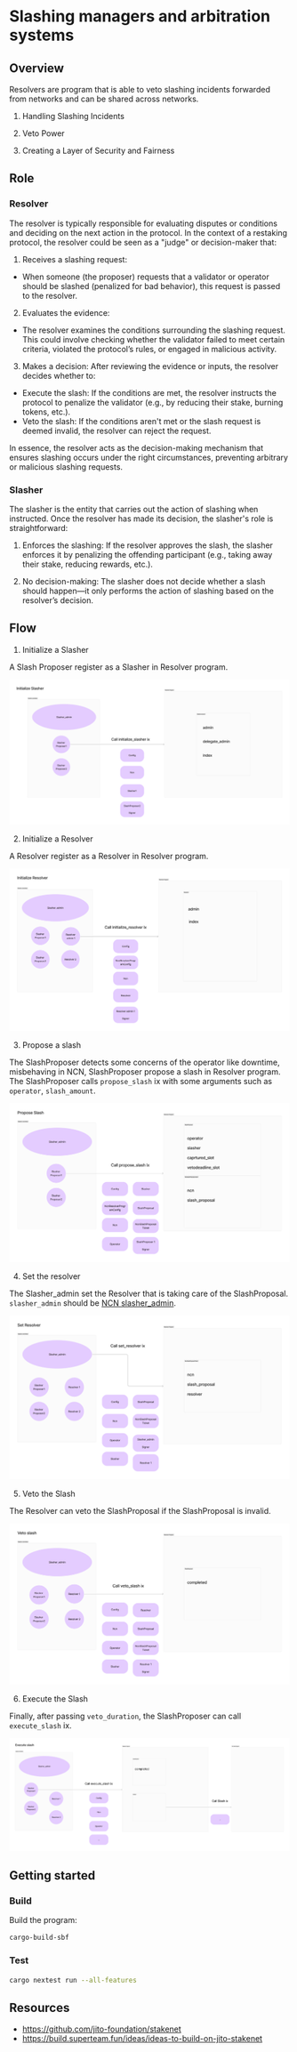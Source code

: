 # Slashing managers and arbitration systems

## Overview

Resolvers are program that is able to veto slashing incidents forwarded from networks and can be shared across networks.

1. Handling Slashing Incidents

2. Veto Power

3. Creating a Layer of Security and Fairness

## Role

### Resolver

The resolver is typically responsible for evaluating disputes or conditions and deciding on the next action in the protocol. In the context of a restaking protocol, the resolver could be seen as a "judge" or decision-maker that:

1. Receives a slashing request: 
- When someone (the proposer) requests that a validator or operator should be slashed (penalized for bad behavior), this request is passed to the resolver.

2. Evaluates the evidence: 
- The resolver examines the conditions surrounding the slashing request. This could involve checking whether the validator failed to meet certain criteria, violated the protocol’s rules, or engaged in malicious activity.

3. Makes a decision: After reviewing the evidence or inputs, the resolver decides whether to:
- Execute the slash: If the conditions are met, the resolver instructs the protocol to penalize the validator (e.g., by reducing their stake, burning tokens, etc.).
- Veto the slash: If the conditions aren't met or the slash request is deemed invalid, the resolver can reject the request.

In essence, the resolver acts as the decision-making mechanism that ensures slashing occurs under the right circumstances, preventing arbitrary or malicious slashing requests.

### Slasher

The slasher is the entity that carries out the action of slashing when instructed. Once the resolver has made its decision, the slasher's role is straightforward:

1. Enforces the slashing:
If the resolver approves the slash, the slasher enforces it by penalizing the offending participant (e.g., taking away their stake, reducing rewards, etc.).

2. No decision-making:
The slasher does not decide whether a slash should happen—it only performs the action of slashing based on the resolver’s decision.

## Flow

1. Initialize a Slasher

A Slash Proposer register as a Slasher in Resolver program.

![initialize_slasher](./docs/initialize_slasher.png)

2. Initialize a Resolver

A Resolver register as a Resolver in Resolver program.

![initialize_resolver](./docs/initialize_resolver.png)

3. Propose a slash

The SlashProposer detects some concerns of the operator like downtime, misbehaving in NCN, SlashProposer propose a slash in Resolver program.
The SlashProposer calls `propose_slash` ix with some arguments such as `operator`, `slash_amount`.

![propose_slash](./docs/propose_slash.png)

4. Set the resolver

The Slasher_admin set the Resolver that is taking care of the SlashProposal.
`slasher_admin` should be [NCN slasher_admin](https://github.com/jito-foundation/restaking/blob/f2cad7bd07420bfb23b381d7c293ea2c034df473/restaking_core/src/ncn.rs#L31).

![set_resolver](./docs/set_resolver.png)

5. Veto the Slash

The Resolver can veto the SlashProposal if the SlashProposal is invalid.

![veto_slash](./docs/veto_slash.png)

6. Execute the Slash

Finally, after passing `veto_duration`, the SlashProposer can call `execute_slash` ix.

![execute_slash](./docs/execute_slash.png)

## Getting started

### Build
Build the program: 
```bash
cargo-build-sbf
```

### Test
```bash
cargo nextest run --all-features
```

## Resources
- https://github.com/jito-foundation/stakenet
- https://build.superteam.fun/ideas/ideas-to-build-on-jito-stakenet
